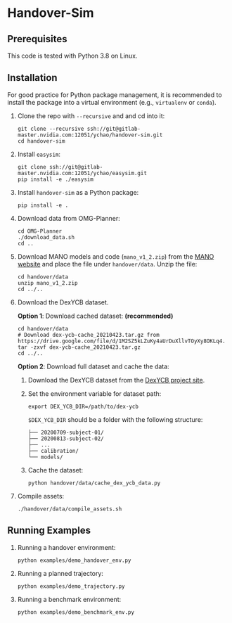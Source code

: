 # Handover-Sim

## Prerequisites

This code is tested with Python 3.8 on Linux.

## Installation

For good practice for Python package management, it is recommended to install the package into a virtual environment (e.g., `virtualenv` or `conda`).

1. Clone the repo with `--recursive` and and cd into it:

    ```Shell
    git clone --recursive ssh://git@gitlab-master.nvidia.com:12051/ychao/handover-sim.git
    cd handover-sim
    ```

2. Install `easysim`:

    ```Shell
    git clone ssh://git@gitlab-master.nvidia.com:12051/ychao/easysim.git
    pip install -e ./easysim
    ```

3. Install `handover-sim` as a Python package:

    ```Shell
    pip install -e .
    ```

4. Download data from OMG-Planner:

    ```Shell
    cd OMG-Planner
    ./download_data.sh
    cd ..
    ```

5. Download MANO models and code (`mano_v1_2.zip`) from the [MANO website](https://mano.is.tue.mpg.de) and place the file under `handover/data`. Unzip the file:

    ```Shell
    cd handover/data
    unzip mano_v1_2.zip
    cd ../..
    ```

6. Download the DexYCB dataset.

    **Option 1**: Download cached dataset: **(recommended)**

    ```Shell
    cd handover/data
    # Download dex-ycb-cache_20210423.tar.gz from https://drive.google.com/file/d/1M2SZ5kLZuKy4aUrDuXllvTOyXy8OKLq4.
    tar -zxvf dex-ycb-cache_20210423.tar.gz
    cd ../..
    ```

    **Option 2**: Download full dataset and cache the data:

    1.  Download the DexYCB dataset from the [DexYCB project site](https://dex-ycb.github.io).

    2. Set the environment variable for dataset path:

        ```Shell
        export DEX_YCB_DIR=/path/to/dex-ycb
        ```

        `$DEX_YCB_DIR` should be a folder with the following structure:

        ```Shell
        ├── 20200709-subject-01/
        ├── 20200813-subject-02/
        ├── ...
        ├── calibration/
        └── models/
        ```

    3. Cache the dataset:

        ```Shell
        python handover/data/cache_dex_ycb_data.py
        ```

7. Compile assets:

    ```Shell
    ./handover/data/compile_assets.sh
    ```

## Running Examples

1. Running a handover environment:

    ```Shell
    python examples/demo_handover_env.py
    ```

2. Running a planned trajectory:

    ```Shell
    python examples/demo_trajectory.py
    ```

3. Running a benchmark environment:

    ```Shell
    python examples/demo_benchmark_env.py
    ```
